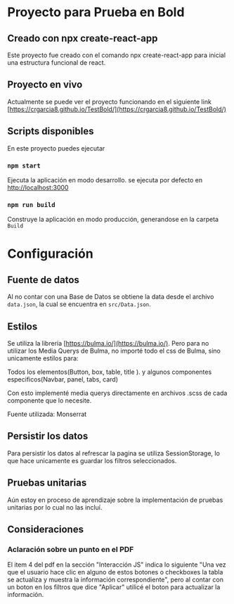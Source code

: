 # Proyecto para Prueba en Bold

## Creado con npx create-react-app

Este proyecto fue creado con el comando npx create-react-app para inicial una estructura funcional de react.

## Proyecto en vivo

Actualmente se puede ver el proyecto funcionando en el siguiente link [https://crgarcia8.github.io/TestBold/](https://crgarcia8.github.io/TestBold/)

## Scripts disponibles

En este proyecto puedes ejecutar

### `npm start`

Ejecuta la aplicación en modo desarrollo. se ejecuta por defecto en [http://localhost:3000](http://localhost:3000)

### `npm run build`

Construye la aplicación en modo producción, generandose en la carpeta `Build`

# Configuración

## Fuente de datos 

Al no contar con una Base de Datos se obtiene la data desde el archivo `data.json`, la cual se encuentra en `src/Data.json`.

## Estilos

Se utiliza la libreria [https://bulma.io/](https://bulma.io/).
Pero para no utilizar los Media Querys de Bulma, no importé todo el css de Bulma, sino unicamente estilos para:

  Todos los elementos(Button, box, table, title ).
  y algunos componentes especificos(Navbar, panel, tabs, card)
  
Con esto implementé media querys directamente en archivos .scss de cada componente que lo necesite.

Fuente utilizada: Monserrat

## Persistir los datos

Para persistir los datos al refrescar la pagina se utiliza SessionStorage, lo que hace unicamente es guardar los filtros seleccionados.

## Pruebas unitarias 

Aún estoy en proceso de aprendizaje sobre la implementación de pruebas unitarias por lo cual no las incluí.

## Consideraciones

### Aclaración sobre un punto en el PDF

El item 4 del pdf en la sección "Interacción JS" indica lo siguiente "Una vez que el usuario hace clic en alguno de estos botones o checkboxes la tabla
se actualiza y muestra la información correspondiente", pero al contar con un boton en los filtros que dice "Aplicar" utilicé el boton para actualizar la información.
